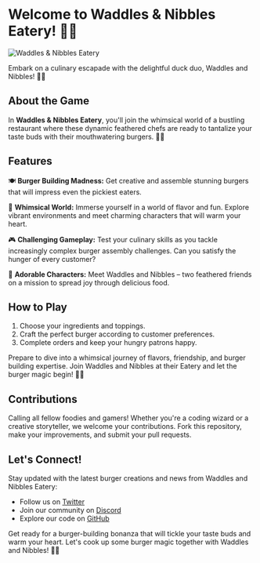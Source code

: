 # Welcome to Waddles & Nibbles Eatery! 🍔🦆

![Waddles & Nibbles Eatery](link_to_image)

Embark on a culinary escapade with the delightful duck duo, Waddles and Nibbles! 🦆🦆

## About the Game

In **Waddles & Nibbles Eatery**, you'll join the whimsical world of a bustling restaurant where these dynamic feathered chefs are ready to tantalize your taste buds with their mouthwatering burgers. 🍔🎩

## Features

🍽️ **Burger Building Madness:** Get creative and assemble stunning burgers that will impress even the pickiest eaters.

🌟 **Whimsical World:** Immerse yourself in a world of flavor and fun. Explore vibrant environments and meet charming characters that will warm your heart.

🎮 **Challenging Gameplay:** Test your culinary skills as you tackle increasingly complex burger assembly challenges. Can you satisfy the hunger of every customer?

🎈 **Adorable Characters:** Meet Waddles and Nibbles – two feathered friends on a mission to spread joy through delicious food.

## How to Play

1. Choose your ingredients and toppings.
2. Craft the perfect burger according to customer preferences.
3. Complete orders and keep your hungry patrons happy.

Prepare to dive into a whimsical journey of flavors, friendship, and burger building expertise. Join Waddles and Nibbles at their Eatery and let the burger magic begin! 🎉🍔


## Contributions

Calling all fellow foodies and gamers! Whether you're a coding wizard or a creative storyteller, we welcome your contributions. Fork this repository, make your improvements, and submit your pull requests.

## Let's Connect!

Stay updated with the latest burger creations and news from Waddles and Nibbles Eatery:

- Follow us on [Twitter](https://twitter.com/WaddlesNibbles)
- Join our community on [Discord](https://discord.gg/waddlesnibbles)
- Explore our code on [GitHub](https://github.com/yourusername/waddles-nibbles-eatery)

Get ready for a burger-building bonanza that will tickle your taste buds and warm your heart. Let's cook up some burger magic together with Waddles and Nibbles! 🍔🦆
